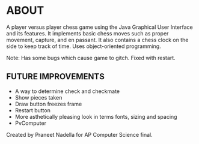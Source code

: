 # ABOUT
A player versus player chess game using the Java Graphical User Interface and its features. It implements basic chess moves such as proper movement, capture, and en passant. It also contains a chess clock on the side to keep track of time. Uses object-oriented programming.

Note: Has some bugs which cause game to gitch. Fixed with restart.

## FUTURE IMPROVEMENTS
 - A way to determine check and checkmate
 - Show pieces taken
 - Draw button freezes frame
 - Restart button
 - More asthetically pleasing look in terms fonts, sizing and spacing
 - PvComputer
 
 
 Created by Praneet Nadella for AP Computer Science final.

